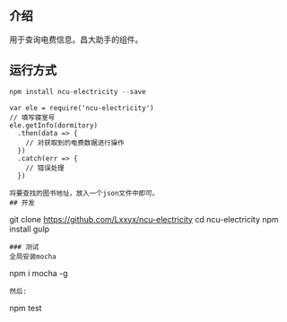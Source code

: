 ## 介绍
用于查询电费信息。昌大助手的组件。
## 运行方式
```javascript
npm install ncu-electricity --save
```
```
var ele = require('ncu-electricity')
// 填写寝室号
ele.getInfo(dormitory)
  .then(data => {
    // 对获取到的电费数据进行操作
  })
  .catch(err => {
    // 错误处理
  })

将要查找的图书地址，放入一个json文件中即可。
## 开发
```
git clone https://github.com/Lxxyx/ncu-electricity
cd ncu-electricity
npm install
gulp
```
### 测试
全局安装mocha
```
npm i mocha -g
```
然后:
```
npm test
```